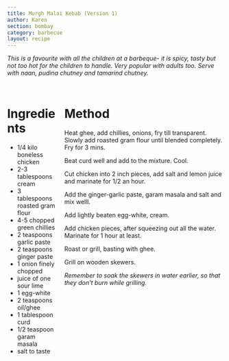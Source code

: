 ```yaml
---
title: Murgh Malai Kebab (Version 1)
author: Karen
section: bombay
category: barbecue
layout: recipe
---
```


_This is a favourite with all the children at a barbeque- it is spicy, tasty but not too hot for the children to handle. Very popular with adults too. Serve with naan, pudina chutney and tamarind chutney._

<br>
<div class='columns'> <div class='column is-one-third p-3' markdown='1'>

# Ingredients

* 1/4 kilo boneless chicken
* 2-3 tablespoons cream
* 3 tablespoons roasted gram flour
* 4-5 chopped green chillies
* 2 teaspoons garlic paste
* 2 teaspoons ginger paste
* 1 onion finely chopped
* juice of one sour lime
* 1 egg-white
* 2 teaspoons oil/ghee
* 1 tablespoon curd
* 1/2 teaspoon garam masala
* salt to taste

</div> <div class='column is-two-thirds p-3' markdown='1'>

# Method
Heat ghee, add chillies, onions, fry till transparent. Slowly add roasted gram flour until blended completely. Fry for 3 mins.

Beat curd well and add to the mixture. Cool.

Cut chicken into 2 inch pieces, add salt and lemon juice and marinate for 1/2 an hour.

Add the ginger-garlic paste, garam masala and salt and mix welll.

Add lightly beaten egg-white, cream.

Add chicken pieces, after squeezing out all the water. Marinate for 1 hour at least.

Roast or grill, basting with ghee.

Grill on wooden skewers.

_Remember to soak the skewers in water earlier, so that they don't burn while grilling._

</div> </div>